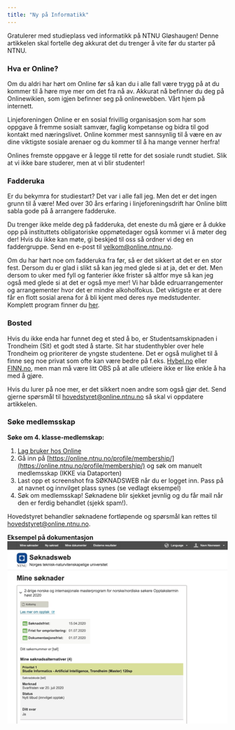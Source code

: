 ```yaml
---
title: "Ny på Informatikk"
---
```


Gratulerer med studieplass ved informatikk på NTNU Gløshaugen! Denne artikkelen skal fortelle deg akkurat det du trenger å vite før du starter på NTNU. 

### Hva er Online? 

Om du aldri har hørt om Online før så kan du i alle fall være trygg på at du kommer til å høre mye mer om det fra nå av. Akkurat nå befinner du deg på Onlinewikien, som igjen befinner seg på onlinewebben. Vårt hjem på internett.

Linjeforeningen Online er en sosial frivillig organisasjon som har som oppgave å fremme sosialt samvær, faglig kompetanse og bidra til god kontakt med næringslivet. Online kommer mest sannsynlig til å være en av dine viktigste sosiale arenaer og du kommer til å ha mange venner herfra!

Onlines fremste oppgave er å legge til rette for det sosiale rundt studiet. Slik at vi ikke bare studerer, men at vi blir studenter!

### Fadderuka

Er du bekymra for studiestart? Det var i alle fall jeg. Men det er det ingen grunn til å være! Med over 30 års erfaring i linjeforeningsdrift har Online blitt sabla gode på å arrangere fadderuke. 

Du trenger ikke melde deg på fadderuka, det eneste du må gjøre er å dukke opp på instituttets obligatoriske oppmøtedager også kommer vi å møter deg der! Hvis du ikke kan møte, gi beskjed til oss så ordner vi deg en faddergruppe. Send en e-post til velkom@online.ntnu.no.

Om du har hørt noe om fadderuka fra før, så er det sikkert at det er en stor fest. Dersom du er glad i slikt så kan jeg med glede si at ja, det er det. Men dersom to uker med fyll og fanterier ikke frister så altfor mye så kan jeg også med glede si at det er også mye mer! Vi har både edruarrangementer og arrangementer hvor det er mindre alkoholfokus. Det viktigste er at dere får en flott sosial arena for å bli kjent med deres nye medstudenter. Komplett program finner du [her](https://splash.online.ntnu.no/#calendar).

### Bosted

Hvis du ikke enda har funnet deg et sted å bo, er Studentsamskipnaden i Trondheim (Sit) et godt sted å starte. Sit har studenthybler over hele Trondheim og prioriterer de yngste studentene. Det er også mulighet til å finne seg noe privat som ofte kan være bedre på f.eks. [Hybel.no](https://hybel.no) eller [FINN.no](https://www.finn.no), men man må være litt OBS på at alle utleiere ikke er like enkle å ha med å gjøre.

Hvis du lurer på noe mer, er det sikkert noen andre som også gjør det. Send gjerne spørsmål til hovedstyret@online.ntnu.no så skal vi oppdatere artikkelen.


### Søke medlemsskap

**Søke om 4. klasse-medlemskap:**  

1. [Lag bruker hos Online](https://online.ntnu.no/auth/register/)  
2. Gå inn på [https://online.ntnu.no/profile/membership/](https://online.ntnu.no/profile/membership/) og søk om manuelt medlemsskap (IKKE via Dataporten)  
3. Last opp et screenshot fra SØKNADSWEB når du er logget inn. Pass på at navnet og innvilget plass synes (se vedlagt eksempel)  
4. Søk om medlemsskap! Søknadene blir sjekket jevnlig og du får mail når den er ferdig behandlet (sjekk spam!).  

Hovedstyret behandler søknadene fortløpende og spørsmål kan rettes til hovedstyret@online.ntnu.no.

**Eksempel på dokumentasjon**
![Bilde 749](../../assets/images/749-dokumentasjon.jpeg)
